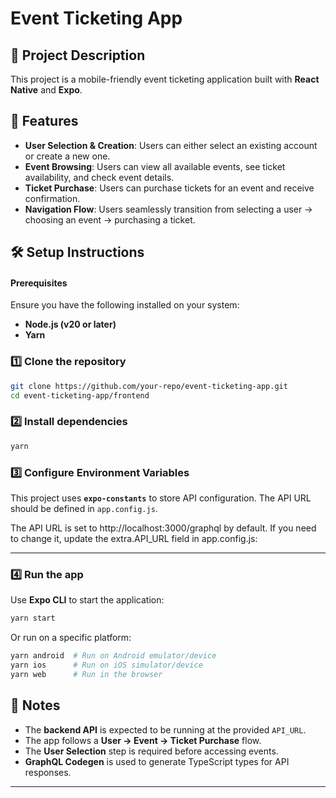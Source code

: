 # Event Ticketing App

## 📌 Project Description
This project is a mobile-friendly event ticketing application built with **React Native** and **Expo**.

## 🚀 Features
- **User Selection & Creation**: Users can either select an existing account or create a new one.
- **Event Browsing**: Users can view all available events, see ticket availability, and check event details.
- **Ticket Purchase**: Users can purchase tickets for an event and receive confirmation.
- **Navigation Flow**: Users seamlessly transition from selecting a user → choosing an event → purchasing a ticket.


## 🛠 Setup Instructions

#### Prerequisites
Ensure you have the following installed on your system:
- **Node.js (v20 or later)**
- **Yarn**

### 1️⃣ **Clone the repository**
```sh
git clone https://github.com/your-repo/event-ticketing-app.git
cd event-ticketing-app/frontend
```

### 2️⃣ **Install dependencies**
```sh
yarn
```

### 3️⃣ **Configure Environment Variables**
This project uses **`expo-constants`** to store API configuration. The API URL should be defined in `app.config.js`.

The API URL is set to http://localhost:3000/graphql by default. If you need to change it, update the extra.API_URL field in app.config.js:

---

### 4️⃣ **Run the app**
Use **Expo CLI** to start the application:
```sh
yarn start
```
Or run on a specific platform:
```sh
yarn android  # Run on Android emulator/device
yarn ios      # Run on iOS simulator/device
yarn web      # Run in the browser
```

## 📌 Notes
- The **backend API** is expected to be running at the provided `API_URL`.
- The app follows a **User → Event → Ticket Purchase** flow.
- The **User Selection** step is required before accessing events.
- **GraphQL Codegen** is used to generate TypeScript types for API responses.

---
